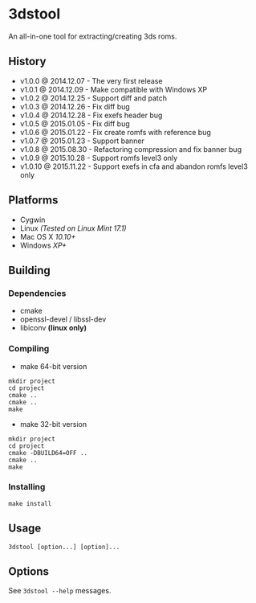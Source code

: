 # 3dstool

An all-in-one tool for extracting/creating 3ds roms.

## History

- v1.0.0 @ 2014.12.07 - The very first release
- v1.0.1 @ 2014.12.09 - Make compatible with Windows XP
- v1.0.2 @ 2014.12.25 - Support diff and patch
- v1.0.3 @ 2014.12.26 - Fix diff bug
- v1.0.4 @ 2014.12.28 - Fix exefs header bug
- v1.0.5 @ 2015.01.05 - Fix diff bug
- v1.0.6 @ 2015.01.22 - Fix create romfs with reference bug
- v1.0.7 @ 2015.01.23 - Support banner
- v1.0.8 @ 2015.08.30 - Refactoring compression and fix banner bug
- v1.0.9 @ 2015.10.28 - Support romfs level3 only
- v1.0.10 @ 2015.11.22 - Support exefs in cfa and abandon romfs level3 only

## Platforms

- Cygwin
- Linux *(Tested on Linux Mint 17.1)*
- Mac OS X *10.10+*
- Windows *XP+*

## Building

### Dependencies

- cmake
- openssl-devel / libssl-dev
- libiconv **(linux only)**

### Compiling

- make 64-bit version
~~~
mkdir project
cd project
cmake ..
cmake ..
make
~~~

- make 32-bit version
~~~
mkdir project
cd project
cmake -DBUILD64=OFF ..
cmake ..
make
~~~

### Installing

~~~
make install
~~~

## Usage

~~~
3dstool [option...] [option]...
~~~

## Options

See `3dstool --help` messages.
